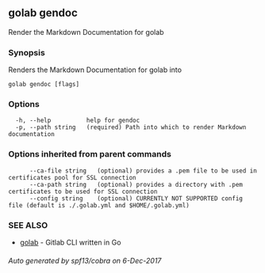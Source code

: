 ## golab gendoc

Render the Markdown Documentation for golab

### Synopsis


Renders the Markdown Documentation for golab into <PATH>

```
golab gendoc [flags]
```

### Options

```
  -h, --help          help for gendoc
  -p, --path string   (required) Path into which to render Markdown documentation
```

### Options inherited from parent commands

```
      --ca-file string   (optional) provides a .pem file to be used in certificates pool for SSL connection
      --ca-path string   (optional) provides a directory with .pem certificates to be used for SSL connection
      --config string    (optional) CURRENTLY NOT SUPPORTED config file (default is ./.golab.yml and $HOME/.golab.yml)
```

### SEE ALSO
* [golab](golab.md)	 - Gitlab CLI written in Go

###### Auto generated by spf13/cobra on 6-Dec-2017

